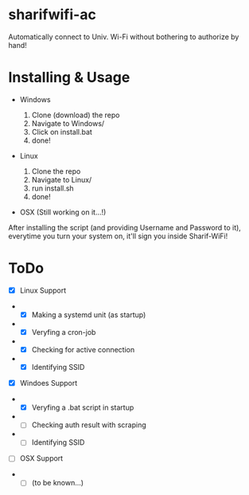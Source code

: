 # sharifwifi-ac
Automatically connect to Univ. Wi-Fi without bothering to authorize by hand!

# Installing & Usage
- Windows
  1. Clone (download) the repo
  2. Navigate to Windows/
  3. Click on install.bat
  4. done!
     
- Linux
  1. Clone the repo
  2. Navigate to Linux/
  3. run install.sh
  4. done!

- OSX (Still working on it...!)

After installing the script (and providing Username and Password to it),
everytime you turn your system on, it'll sign you inside Sharif-WiFi!

# ToDo
- [x] Linux Support
- - [x] Making a systemd unit (as startup)
- - [x] Veryfing a cron-job
- - [x] Checking for active connection
- - [x] Identifying SSID
- [x] Windoes Support
- - [x] Veryfing a .bat script in startup
- - [ ] Checking auth result with scraping
- - [ ] Identifying SSID
- [ ] OSX Support
- - [ ] (to be known...)
